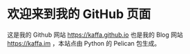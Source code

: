 
# 欢迎来到我的 GitHub 页面

这是我的 Github 网站 https://kaffa.github.io 也是我的 Blog 网站 https://kaffa.im ，本站点由 Python 的 Pelican 包生成。
